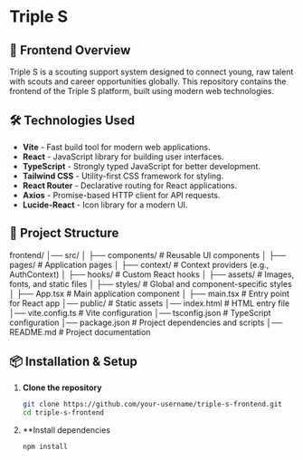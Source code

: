 # Triple S

## 🚀 Frontend Overview
Triple S is a scouting support system designed to connect young, raw talent with scouts and career opportunities globally. This repository contains the frontend of the Triple S platform, built using modern web technologies.

## 🛠️ Technologies Used
- **Vite** - Fast build tool for modern web applications.
- **React** - JavaScript library for building user interfaces.
- **TypeScript** - Strongly typed JavaScript for better development.
- **Tailwind CSS** - Utility-first CSS framework for styling.
- **React Router** - Declarative routing for React applications.
- **Axios** - Promise-based HTTP client for API requests.
- **Lucide-React** - Icon library for a modern UI.

## 📂 Project Structure

frontend/ │── src/ │ ├── components/ # Reusable UI components │ ├── pages/ # Application pages │ ├── context/ # Context providers (e.g., AuthContext) │ ├── hooks/ # Custom React hooks │ ├── assets/ # Images, fonts, and static files │ ├── styles/ # Global and component-specific styles │ ├── App.tsx # Main application component │ ├── main.tsx # Entry point for React app │── public/ # Static assets │── index.html # HTML entry file │── vite.config.ts # Vite configuration │── tsconfig.json # TypeScript configuration │── package.json # Project dependencies and scripts │── README.md # Project documentation


## 📦 Installation & Setup
1. **Clone the repository**  
   ```sh
   git clone https://github.com/your-username/triple-s-frontend.git
   cd triple-s-frontend
    ```
2. **Install dependencies
    ```
    npm install
    ```

